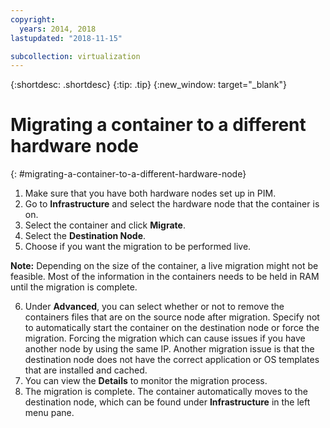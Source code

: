 ```yaml
---
copyright:
  years: 2014, 2018
lastupdated: "2018-11-15"

subcollection: virtualization
---
```

{:shortdesc: .shortdesc}
{:tip: .tip}
{:new_window: target="_blank"}

# Migrating a container to a different hardware node
{: #migrating-a-container-to-a-different-hardware-node}

1. Make sure that you have both hardware nodes set up in PIM.
2. Go to **Infrastructure** and select the hardware node that the container is on.
3. Select the container and click **Migrate**.
4. Select the **Destination Node**.
5. Choose if you want the migration to be performed live.

**Note:** Depending on the size of the container, a live migration might not be feasible. Most of the information in the containers needs to be held in RAM until the migration is complete.

6. Under **Advanced**, you can select whether or not to remove the containers files that are on the source node after migration. Specify not to automatically start the container on the destination node or force the migration. Forcing the migration which can cause issues if you have another node by using the same IP. Another migration issue is that the destination node does not have the correct application or OS templates that are installed and cached.
7. You can view the **Details** to monitor the migration process.
8. The migration is complete. The container automatically moves to the destination node, which can be found under **Infrastructure** in the left menu pane.

